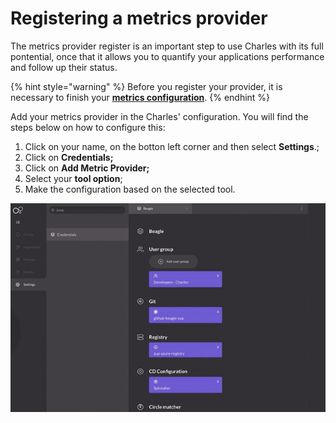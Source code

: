 # Registering a metrics provider

The metrics provider register is an important step to use Charles with its full pontential, once that it allows you to quantify your applications performance and follow up their status. 

{% hint style="warning" %}
Before you register your provider, it is necessary to finish your [**metrics configuration**](https://www.google.com/url?hl=en&q=https://docs.charlescd.io/referencia-1/metricas/metrics%23configuracoes-das-metricas&sa=D&ust=1590687593934000&usg=AFQjCNH7spNPLmB_w_VCJUYiCVrNRYKr1g). 
{% endhint %}

Add your metrics provider in the Charles' configuration. You will find the steps below on how to configure this: 

1. Click on your name, on the botton left corner and then select **Settings**.;
2. Click on **Credentials;**
3. Click on **Add Metric Provider;**
4. Select your **tool option**;
5. Make the configuration based on the selected tool. 

![](../../.gitbook/assets/metrics-provider.gif)

